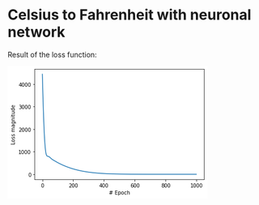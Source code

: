 # Celsius to Fahrenheit with neuronal network

Result of the loss function:

![loss_function](download.png)
